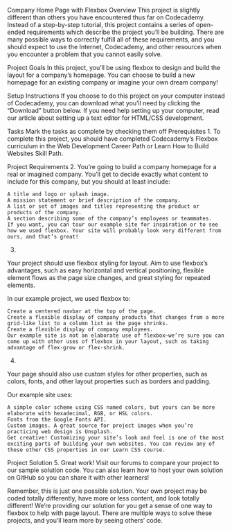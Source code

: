 Company Home Page with Flexbox
Overview
This project is slightly different than others you have encountered thus far on Codecademy. Instead of a step-by-step tutorial, this project contains a series of open-ended requirements which describe the project you’ll be building. There are many possible ways to correctly fulfill all of these requirements, and you should expect to use the Internet, Codecademy, and other resources when you encounter a problem that you cannot easily solve.

Project Goals
In this project, you’ll be using flexbox to design and build the layout for a company’s homepage. You can choose to build a new homepage for an existing company or imagine your own dream company!

Setup Instructions
If you choose to do this project on your computer instead of Codecademy, you can download what you’ll need by clicking the “Download” button below. If you need help setting up your computer, read our article about setting up a text editor for HTML/CSS development.

Tasks
Mark the tasks as complete by checking them off
Prerequisites
1.
To complete this project, you should have completed Codecademy’s Flexbox curriculum in the Web Development Career Path or Learn How to Build Websites Skill Path.

Project Requirements
2.
You’re going to build a company homepage for a real or imagined company. You’ll get to decide exactly what content to include for this company, but you should at least include:

    A title and logo or splash image.
    A mission statement or brief description of the company.
    A list or set of images and titles representing the product or products of the company.
    A section describing some of the company’s employees or teammates.
    If you want, you can tour our example site for inspiration or to see how we used flexbox. Your site will probably look very different from ours, and that’s great!

3.
Your project should use flexbox styling for layout. Aim to use flexbox’s advantages, such as easy horizontal and vertical positioning, flexible element flows as the page size changes, and great styling for repeated elements.

In our example project, we used flexbox to:

    Create a centered navbar at the top of the page.
    Create a flexible display of company products that changes from a more grid-like list to a column list as the page shrinks.
    Create a flexible display of company employees.
    Our example site is not an elaborate use of flexbox–we’re sure you can come up with other uses of flexbox in your layout, such as taking advantage of flex-grow or flex-shrink.

4.
Your page should also use custom styles for other properties, such as colors, fonts, and other layout properties such as borders and padding.

Our example site uses:

    A simple color scheme using CSS named colors, but yours can be more elaborate with hexadecimal, RGB, or HSL colors.
    Fonts from the Google Fonts API.
    Custom images. A great source for project images when you’re practicing web design is Unsplash.
    Get creative! Customizing your site’s look and feel is one of the most exciting parts of building your own websites. You can review any of these other CSS properties in our Learn CSS course.

Project Solution
5.
Great work! Visit our forums to compare your project to our sample solution code. You can also learn how to host your own solution on GitHub so you can share it with other learners!

Remember, this is just one possible solution. Your own project may be coded totally differently, have more or less content, and look totally different! We’re providing our solution for you get a sense of one way to flexbox to help with page layout. There are multiple ways to solve these projects, and you’ll learn more by seeing others’ code.
